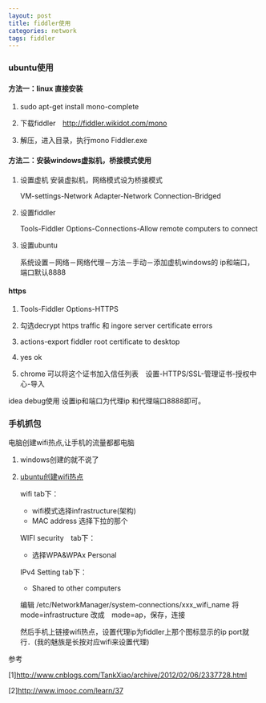 ```yaml
---
layout: post
title: fiddler使用
categories: network
tags: fiddler
---
```


### ubuntu使用

#### 方法一：linux 直接安装

1.  sudo apt-get install mono-complete

2.  下载fiddler　http://fiddler.wikidot.com/mono

3.  解压，进入目录，执行mono Fiddler.exe

#### 方法二：安装windows虚拟机，桥接模式使用

1.  设置虚机 安装虚拟机，网络模式设为桥接模式 　

    VM-settings-Network Adapter-Network Connection-Bridged

2.  设置fiddler　

    Tools-Fiddler Options-Connections-Allow remote computers to connect

3.  设置ubuntu

    系统设置－网络－网络代理－方法－手动－添加虚机windows的 ip和端口，端口默认8888

#### https

1. Tools-Fiddler Options-HTTPS

2. 勾选decrypt https traffic  和 ingore server certificate errors

3. actions-export fiddler root certificate to desktop

4. yes ok

5. chrome 可以将这个证书加入信任列表　设置-HTTPS/SSL-管理证书-授权中心-导入

idea debug使用
设置ip和端口为代理ip 和代理端口8888即可。

### 手机抓包
电脑创建wifi热点,让手机的流量都都电脑

1.  windows创建的就不说了　
2.  [ubuntu创建wifi热点](http://ubuntuhandbook.org/index.php/2014/09/3-ways-create-wifi-hotspot-ubuntu/)

    wifi tab下：

    *   wifi模式选择infrastructure(架构)
    *   MAC address 选择下拉的那个

    WIFI security　tab下：

    *   选择WPA&WPAx Personal

    IPv4 Setting tab下：

    *   Shared to other computers

    编辑 /etc/NetworkManager/system-connections/xxx_wifi_name
    将mode=infrastructure 改成　mode=ap，保存，连接

    然后手机上链接wifi热点，设置代理ip为fiddler上那个图标显示的ip port就行．(我的魅族是长按对应wifi来设置代理)

参考

[1]<http://www.cnblogs.com/TankXiao/archive/2012/02/06/2337728.html>

[2]<http://www.imooc.com/learn/37>